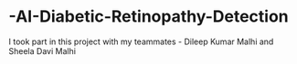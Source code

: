 # -AI-Diabetic-Retinopathy-Detection
I took part in this project with my teammates - Dileep Kumar Malhi and Sheela Davi Malhi 

